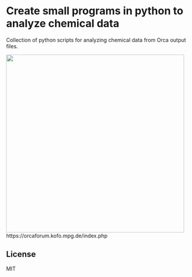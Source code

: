 # Create small programs in python to analyze chemical data

Collection of python scripts for analyzing chemical data from Orca output files. 

<img src="https://www.faccts.de/wp-content/uploads/2018/01/orca_logo_mpi.png" width="480">
https://orcaforum.kofo.mpg.de/index.php


License
----

MIT
